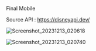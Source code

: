 Final Mobile

Source API : https://disneyapi.dev/

![Screenshot_20231213_020618](https://github.com/Tsynblh/Final_Mobile/assets/124758226/9f72cb77-ef56-4bb0-be4c-77c0c43c213d)

![Screenshot_20231213_020740](https://github.com/Tsynblh/Final_Mobile/assets/124758226/a23b5b28-6176-4a70-8b84-8110f2fb92b3)
